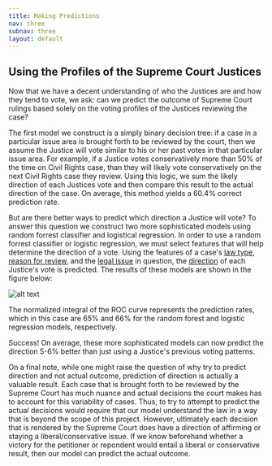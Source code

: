 ```yaml
---
title: Making Predictions
nav: three
subnav: three
layout: default
---
```


## Using the Profiles of the Supreme Court Justices

Now that we have a decent understanding of who the Justices are and how they tend to vote, we ask: can we predict the outcome of Supreme Court rulings based solely on the voting profiles of the Justices reviewing the case?

 The first model we construct is a simply binary decision tree: if a case in a particular issue area is brought forth to be reviewed by the court, then we assume the Justice will vote similar to his or her past votes in that particular issue area. For example, if a Justice votes conservatively more than 50% of the time on Civil Rights case, than they will likely vote conservatively on the next Civil Rights case they review.  Using this logic, we sum the likely direction of each Justices vote and then compare this result to the actual direction of the case. On average, this method yields a 60.4% correct prediction rate.
 
But are there better ways to predict which direction a Justice will vote? To answer this question we construct two more sophisticated models using random forrest classifier and logistical regression. In order to use a random forrest classifier or logistic regression, we must select features that will help determine the direction of a vote. Using the features of a case's [law type](http://scdb.wustl.edu/documentation.php?var=lawType), [reason for review](http://scdb.wustl.edu/documentation.php?var=certReason), and the [legal issue](http://scdb.wustl.edu/documentation.php?var=issueArea) in question, the [direction](http://scdb.wustl.edu/documentation.php?var=direction) of each Justice's vote is predicted. The results of these models are shown in the figure below:

![alt text]({{site.baseurl}}img/ROC.png "Title")

The normalized integral of the ROC curve represents the prediction rates, which in this case are 65% and 66% for the random forest and logistic regression models, respectively. 

Success! On average, these more sophisticated models can now predict the direction 5-6% better than just using a Justice's previous voting patterns. 

On a final note, while one might raise the question of why try to predict direction and not actual outcome, prediction of direction is actually a valuable result. Each case that is brought forth to be reviewed by the Supreme Court has much nuance and actual decisions the court makes has to account for this variability of cases. Thus, to try to attempt to predict the actual decisions would require that our model understand the law in a way that is beyond the scope of this project. However, ultimately each decision that is rendered by the Supreme Court does have a direction of affirming or staying a liberal/conservative issue. If we know beforehand whether a victory for the petitioner or repondent would entail a liberal or conservative result, then our model can predict the actual outcome.